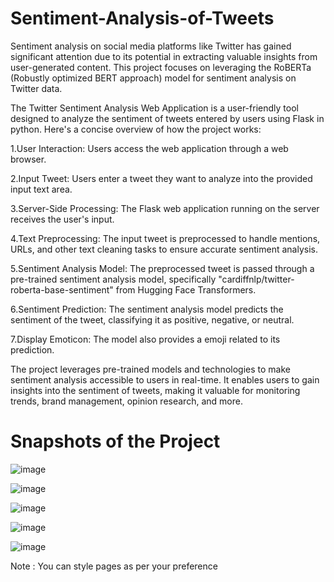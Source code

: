 # Sentiment-Analysis-of-Tweets

Sentiment analysis on social media platforms like Twitter has gained significant attention due to its potential in extracting valuable insights from user-generated content. This project focuses on leveraging the RoBERTa (Robustly optimized BERT approach) model for sentiment analysis on Twitter data.

The Twitter Sentiment Analysis Web Application is a user-friendly tool designed to analyze the sentiment of tweets entered by users using Flask in python. Here's a concise overview of how the project works:

1.User Interaction: Users access the web application through a web browser.

2.Input Tweet: Users enter a tweet they want to analyze into the provided input text area.

3.Server-Side Processing: The Flask web application running on the server receives the user's input.

4.Text Preprocessing: The input tweet is preprocessed to handle mentions, URLs, and other text cleaning tasks to ensure accurate sentiment analysis.

5.Sentiment Analysis Model: The preprocessed tweet is passed through a pre-trained sentiment analysis model, specifically "cardiffnlp/twitter-roberta-base-sentiment" from Hugging Face Transformers.

6.Sentiment Prediction: The sentiment analysis model predicts the sentiment of the tweet, classifying it as positive, negative, or neutral.

7.Display Emoticon: The model also provides a emoji related to its prediction.

The project leverages pre-trained models and technologies to make sentiment analysis accessible to users in real-time.
It enables users to gain insights into the sentiment of tweets, making it valuable for monitoring trends, brand management, opinion research, and more.

# Snapshots of the Project

![image](https://github.com/heresalisha/Sentiment-Analysis-of-Tweets/assets/107349457/039cfc47-1e34-4e20-b14c-06c543f18b1e)

![image](https://github.com/heresalisha/Sentiment-Analysis-of-Tweets/assets/107349457/e56126ff-c73e-483b-aaf5-25e706c366ef)

![image](https://github.com/heresalisha/Sentiment-Analysis-of-Tweets/assets/107349457/2eceffcf-df01-4910-89f7-0f0b54b3b9a3)

![image](https://github.com/heresalisha/Sentiment-Analysis-of-Tweets/assets/107349457/2dfc7edb-0707-4b5b-a8c6-b86597c6ce42)

![image](https://github.com/heresalisha/Sentiment-Analysis-of-Tweets/assets/107349457/d1eea207-29fe-4550-a4b9-951e0de35eac)


Note : You can style pages as per your preference


